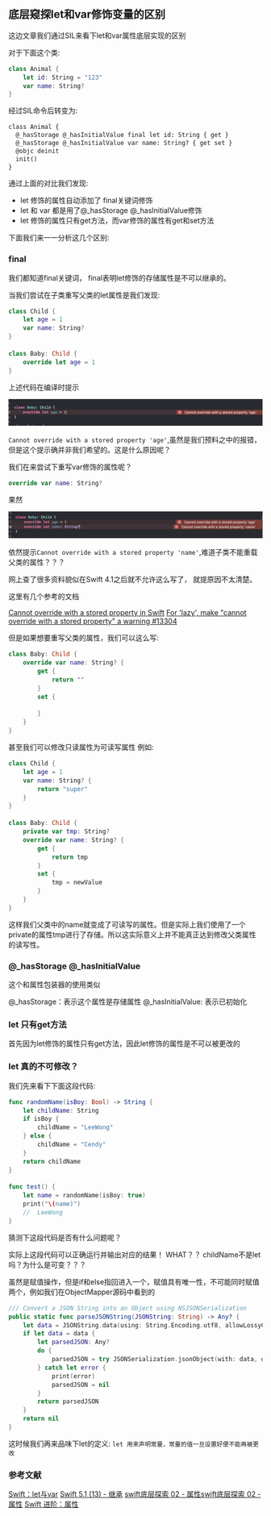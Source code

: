 ## 底层窥探let和var修饰变量的区别

这边文章我们通过SIL来看下let和var属性底层实现的区别

对于下面这个类:

```swift
class Animal {
    let id: String = "123"
    var name: String?
}
```

经过SIL命令后转变为:

```
class Animal {
  @_hasStorage @_hasInitialValue final let id: String { get }
  @_hasStorage @_hasInitialValue var name: String? { get set }
  @objc deinit
  init()
}
```

通过上面的对比我们发现:

- let 修饰的属性自动添加了 final关键词修饰
- let 和 var 都是用了@_hasStorage @_hasInitialValue修饰
- let 修饰的属性只有get方法，而var修饰的属性有get和set方法

下面我们来一一分析这几个区别:

### final

我们都知道final关键词， final表明let修饰的存储属性是不可以继承的。

当我们尝试在子类重写父类的let属性是我们发现:

```swift
class Child {
    let age = 1
    var name: String?
}

class Baby: Child {
    override let age = 1
}
```

上述代码在编译时提示

![overridelet](https://github.com/LeeWongSnail/AdvancedSwift/raw/main/res/overrideletproperty.png)

`Cannot override with a stored property 'age'`,虽然是我们预料之中的报错，但是这个提示确并非我们希望的。这是什么原因呢？

我们在来尝试下重写var修饰的属性呢？

```swift
override var name: String?
```
果然

![overridevar](https://github.com/LeeWongSnail/AdvancedSwift/raw/main/res/overridevar.png)

依然提示`Cannot override with a stored property 'name'`,难道子类不能重载父类的属性？？？

网上查了很多资料貌似在Swift 4.1之后就不允许这么写了， 就提原因不太清楚。

这里有几个参考的文档

[Cannot override with a stored property in Swift](https://stackoverflow.com/questions/49640147/cannot-override-with-a-stored-property-in-swift)
[For 'lazy', make "cannot override with a stored property" a warning #13304](https://github.com/apple/swift/pull/13304/commits/31e0dfbcc7191b0675c00ada7e38bfc2416531f8)

但是如果想要重写父类的属性，我们可以这么写:

```swift
class Baby: Child {
    override var name: String? {
        get {
            return ""
        }
        set {
            
        }
    }
}
```

甚至我们可以修改只读属性为可读写属性
例如:

```swift
class Child {
    let age = 1
    var name: String? {
        return "super"
    }
}

class Baby: Child {
    private var tmp: String?
    override var name: String? {
        get {
            return tmp
        }
        set {
            tmp = newValue
        }
    }
}
```

这样我们父类中的name就变成了可读写的属性。但是实际上我们使用了一个private的属性tmp进行了存储。所以这实际意义上并不能真正达到修改父类属性的读写性。


### @_hasStorage @_hasInitialValue

这个和属性包装器的使用类似

@_hasStorage：表示这个属性是存储属性
@_hasInitialValue: 表示已初始化

### let 只有get方法

首先因为let修饰的属性只有get方法，因此let修饰的属性是不可以被更改的

### let 真的不可修改？

我们先来看下下面这段代码:

```swift
func randomName(isBoy: Bool) -> String {
    let childName: String
    if isBoy {
        childName = "LeeWong"
    } else {
        childName = "Cendy"
    }
    return childName
}

func test() {
    let name = randomName(isBoy: true)
    print("\(name)")
    //  LeeWong
}
```

猜测下这段代码是否有什么问题呢？

实际上这段代码可以正确运行并输出对应的结果！ WHAT？？ childName不是let吗？为什么是可变？？？

虽然是赋值操作，但是if和else指回进入一个，赋值具有唯一性，不可能同时赋值两个，例如我们在ObjectMapper源码中看到的

```swift
/// Convert a JSON String into an Object using NSJSONSerialization
public static func parseJSONString(JSONString: String) -> Any? {
    let data = JSONString.data(using: String.Encoding.utf8, allowLossyConversion: true)
    if let data = data {
        let parsedJSON: Any?
        do {
            parsedJSON = try JSONSerialization.jsonObject(with: data, options: JSONSerialization.ReadingOptions.allowFragments)
        } catch let error {
            print(error)
            parsedJSON = nil
        }
        return parsedJSON
    }
    return nil
}
```

这时候我们再来品味下let的定义: `let 用来声明常量，常量的值一旦设置好便不能再被更改`


### 参考文献

[Swift：let与var](https://juejin.cn/post/7019113636740235295)
[Swift 5.1 (13) - 继承](https://juejin.cn/post/6844904068616290318)
[swift底层探索 02 - 属性swift底层探索 02 - 属性](https://cloud.tencent.com/developer/article/1858054)
[Swift 进阶：属性](https://juejin.cn/post/7048595981201309732)


